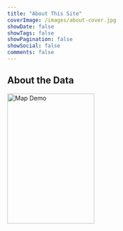 ```yaml
---
title: "About This Site"
coverImage: /images/about-cover.jpg
showDate: false
showTags: false
showPagination: false
showSocial: false
comments: false
---
```

## About the Data

<img alt="Map Demo" src="/images/about-cover.jpg"
     width="200" 
     height="300"/>